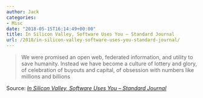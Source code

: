 ```yaml
---
author: Jack
categories:
- Misc
date: "2018-05-15T16:14:49+00:00"
title: In Silicon Valley, Software Uses You – Standard Journal
url: /2018/in-silicon-valley-software-uses-you-standard-journal/
---
```

> We were promised an open web, federated information, and utility to save humanity. Instead we have become a culture of lottery and glory, of celebration of buyouts and capital, of obsession with numbers like millions and billions

Source: _[In Silicon Valley, Software Uses You – Standard Journal][1]_

 [1]: https://journal.standardnotes.org/stop-congratulating-companies-that-get-acquired-5d96b2c08c4f